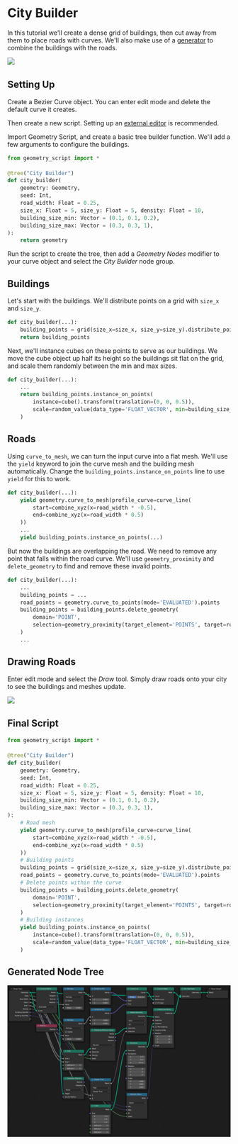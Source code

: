 # City Builder

In this tutorial we'll create a dense grid of buildings, then cut away from them to place roads with curves. We'll also make use of a [generator](../api/advanced-scripting/generators.md) to combine the buildings with the roads.

![](./city_builder.gif)

## Setting Up
Create a Bezier Curve object. You can enter edit mode and delete the default curve it creates.

Then create a new script. Setting up an [external editor](../setup/external-editing.md) is recommended.

Import Geometry Script, and create a basic tree builder function. We'll add a few arguments to configure the buildings.

```python
from geometry_script import *

@tree("City Builder")
def city_builder(
    geometry: Geometry,
    seed: Int,
    road_width: Float = 0.25,
    size_x: Float = 5, size_y: Float = 5, density: Float = 10,
    building_size_min: Vector = (0.1, 0.1, 0.2),
    building_size_max: Vector = (0.3, 0.3, 1),
):
    return geometry
```

Run the script to create the tree, then add a *Geometry Nodes* modifier to your curve object and select the *City Builder* node group.

## Buildings
Let's start with the buildings. We'll distribute points on a grid with `size_x` and `size_y`.

```python
def city_builder(...):
    building_points = grid(size_x=size_x, size_y=size_y).distribute_points_on_faces(density=density, seed=seed).points
    return building_points
```

Next, we'll instance cubes on these points to serve as our buildings. We move the cube object up half its height so the buildings sit flat on the grid, and scale them randomly between the min and max sizes.

```python
def city_builder(...):
    ...
    return building_points.instance_on_points(
        instance=cube().transform(translation=(0, 0, 0.5)),
        scale=random_value(data_type='FLOAT_VECTOR', min=building_size_min, max=building_size_max, seed=seed),
    )
```

## Roads
Using `curve_to_mesh`, we can turn the input curve into a flat mesh. We'll use the `yield` keyword to join the curve mesh and the building mesh automatically. Change the `building_points.instance_on_points` line to use `yield` for this to work.

```python
def city_builder(...):
    yield geometry.curve_to_mesh(profile_curve=curve_line(
        start=combine_xyz(x=road_width * -0.5),
        end=combine_xyz(x=road_width * 0.5)
    ))
    ...
    yield building_points.instance_on_points(...)
```

But now the buildings are overlapping the road. We need to remove any point that falls within the road curve. We'll use `geometry_proximity` and `delete_geometry` to find and remove these invalid points.

```python
def city_builder(...):
    ...
    building_points = ...
    road_points = geometry.curve_to_points(mode='EVALUATED').points
    building_points = building_points.delete_geometry(
        domain='POINT',
        selection=geometry_proximity(target_element='POINTS', target=road_points, source_position=position()).distance < road_width
    )
    ...
```

## Drawing Roads
Enter edit mode and select the *Draw* tool. Simply draw roads onto your city to see the buildings and meshes update.

![](./city_builder.gif)

## Final Script

```python
from geometry_script import *

@tree("City Builder")
def city_builder(
    geometry: Geometry,
    seed: Int,
    road_width: Float = 0.25,
    size_x: Float = 5, size_y: Float = 5, density: Float = 10,
    building_size_min: Vector = (0.1, 0.1, 0.2),
    building_size_max: Vector = (0.3, 0.3, 1),
):
    # Road mesh
    yield geometry.curve_to_mesh(profile_curve=curve_line(
        start=combine_xyz(x=road_width * -0.5),
        end=combine_xyz(x=road_width * 0.5)
    ))
    # Building points
    building_points = grid(size_x=size_x, size_y=size_y).distribute_points_on_faces(density=density, seed=seed).points
    road_points = geometry.curve_to_points(mode='EVALUATED').points
    # Delete points within the curve
    building_points = building_points.delete_geometry(
        domain='POINT',
        selection=geometry_proximity(target_element='POINTS', target=road_points, source_position=position()).distance < road_width
    )
    # Building instances
    yield building_points.instance_on_points(
        instance=cube().transform(translation=(0, 0, 0.5)),
        scale=random_value(data_type='FLOAT_VECTOR', min=building_size_min, max=building_size_max, seed=seed),
    )
```

## Generated Node Tree

![](./city_builder_nodes.png)